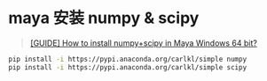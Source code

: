 # maya 安装 numpy & scipy

> [[GUIDE] How to install numpy+scipy in Maya Windows 64 bit?](https://forums.autodesk.com/t5/maya-programming/guide-how-to-install-numpy-scipy-in-maya-windows-64-bit/td-p/5796722)

```bash
pip install -i https://pypi.anaconda.org/carlkl/simple numpy
pip install -i https://pypi.anaconda.org/carlkl/simple scipy
```
